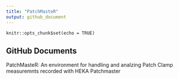 ```yaml
---
title: "PatchMasteR"
output: github_document
---
```


```{r setup, include=FALSE}
knitr::opts_chunk$set(echo = TRUE)
```

## GitHub Documents

PatchMasteR: An environment for handling and analzing Patch Clamp measuremnts recorded with HEKA Patchmaster
